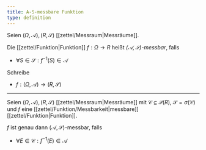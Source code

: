 ```yaml
---
title: A-S-messbare Funktion
type: definition
---
```


Seien $(\Omega, \mathcal{A}), (R, \mathscr{S})$ [[zettel/Messraum|Messräume]].

Die [[zettel/Funktion|Funktion]] $f : \Omega \to R$ heißt *$(\mathcal{A}, \mathscr{S})$-messbar*, falls
- $\forall S \in \mathscr{S} : f^{-1}(S) \in \mathcal{A}$

Schreibe
- $f : (\Omega, \mathcal{A}) \to (R, \mathscr{S})$

---

Seien $(\Omega, \mathcal{A}), (R, \mathscr{S})$ [[zettel/Messraum|Messräume]] mit $\mathcal{C} \subseteq \mathcal{P}(R)$, $\mathscr{S} = \sigma(\mathcal{C})$ und $f$ eine [[zettel/Funktion/Messbarkeit|messbare]] [[zettel/Funktion|Funktion]].

$f$ ist genau dann $(\mathcal{A}, \mathscr{S})$-messbar, falls
- $\forall E \in \mathcal{C} : f^{-1}(E) \in \mathcal{A}$